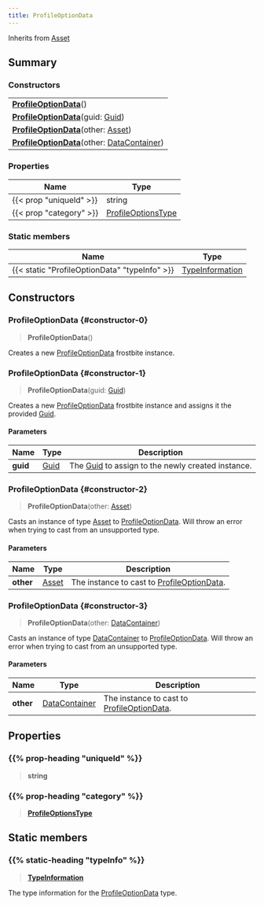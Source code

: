```yaml
---
title: ProfileOptionData
---
```


Inherits from [Asset](/vext/ref/fb/asset)

## Summary

### Constructors

|  |
| --- |
| **[ProfileOptionData](#constructor-0)**() |
| **[ProfileOptionData](#constructor-1)**(guid: [Guid](/vext/ref/shared/type/guid)) |
| **[ProfileOptionData](#constructor-2)**(other: [Asset](/vext/ref/fb/asset)) |
| **[ProfileOptionData](#constructor-3)**(other: [DataContainer](/vext/ref/shared/type/datacontainer)) |

### Properties

| Name | Type |
| ---- | ---- |
| {{< prop "uniqueId" >}} | string |
| {{< prop "category" >}} | [ProfileOptionsType](/vext/ref/fb/profileoptionstype) |

### Static members

| Name | Type |
| ---- | ---- |
| {{< static "ProfileOptionData" "typeInfo" >}} | [TypeInformation](/vext/ref/shared/type/typeinformation) |

## Constructors

### ProfileOptionData {#constructor-0}

> **ProfileOptionData**()

Creates a new [ProfileOptionData](/vext/ref/fb/profileoptiondata) frostbite instance.

### ProfileOptionData {#constructor-1}

> **ProfileOptionData**(guid: [Guid](/vext/ref/shared/type/guid))

Creates a new [ProfileOptionData](/vext/ref/fb/profileoptiondata) frostbite instance and assigns it the provided [Guid](/vext/ref/shared/type/guid).

#### Parameters

| Name | Type | Description |
| ---- | ---- | ----------- |
| **guid** | [Guid](/vext/ref/shared/type/guid) | The [Guid](/vext/ref/shared/type/guid) to assign to the newly created instance. |

### ProfileOptionData {#constructor-2}

> **ProfileOptionData**(other: [Asset](/vext/ref/fb/asset))

Casts an instance of type [Asset](/vext/ref/fb/asset) to [ProfileOptionData](/vext/ref/fb/profileoptiondata). Will throw an error when trying to cast from an unsupported type.

#### Parameters

| Name | Type | Description |
| ---- | ---- | ----------- |
| **other** | [Asset](/vext/ref/fb/asset) | The instance to cast to [ProfileOptionData](/vext/ref/fb/profileoptiondata). |

### ProfileOptionData {#constructor-3}

> **ProfileOptionData**(other: [DataContainer](/vext/ref/shared/type/datacontainer))

Casts an instance of type [DataContainer](/vext/ref/shared/type/datacontainer) to [ProfileOptionData](/vext/ref/fb/profileoptiondata). Will throw an error when trying to cast from an unsupported type.

#### Parameters

| Name | Type | Description |
| ---- | ---- | ----------- |
| **other** | [DataContainer](/vext/ref/shared/type/datacontainer) | The instance to cast to [ProfileOptionData](/vext/ref/fb/profileoptiondata). |

## Properties

### {{% prop-heading "uniqueId" %}}

> **string**

### {{% prop-heading "category" %}}

> **[ProfileOptionsType](/vext/ref/fb/profileoptionstype)**

## Static members

### {{% static-heading "typeInfo" %}}

> **[TypeInformation](/vext/ref/shared/type/typeinformation)**

The type information for the [ProfileOptionData](/vext/ref/fb/profileoptiondata) type.

